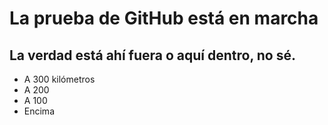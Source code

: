 ﻿# La prueba de GitHub está en marcha


## La verdad está ahí fuera o aquí dentro, no sé.

* A 300 kilómetros
* A 200
* A 100
* Encima
